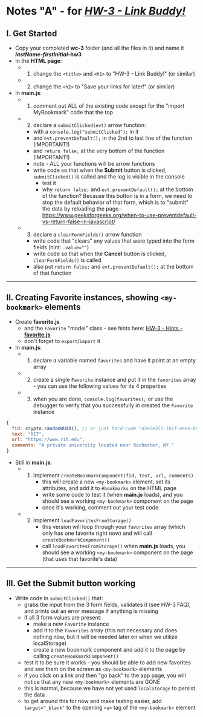 # Notes "A" - for [*HW-3 - Link Buddy!*](hw-3.md)


## I. Get Started

- Copy your completed **wc-3** folder (and all the files in it) and name it ***lastName*-*firstInitial*-hw3**
- In the **HTML page**:
  - 1) change the `<title>` and `<h1>` to "HW-3 - Link Buddy!" (or similar)
  - 2) change the `<h2>` to "Save your links for later!" (or similar)
- In **main.js**:
  - 1) comment out ALL of the existing code except for the "import MyBookmark" code that the top
  - 2) declare a `submitClicked(evt)` arrow function:
    - with a `console.log("submitClicked");` in it
    - and `evt.preventDefault();` in the 2nd to last line of the function (IMPORTANT!)
    - and `return false;` at the very bottom of the function (IMPORTANT!)
    - note - ALL your functions will be arrow functions
    - write code so that when the **Submit** button is clicked,  `submitClicked()` is called and the log is visible in the console
      - test it
      - why `return false;` and  `evt.preventDefault();` at the bottom of the function? Because this button is in a form, we need to stop the default behavior of that form, which is to "submit" the data by reloading the page - https://www.geeksforgeeks.org/when-to-use-preventdefault-vs-return-false-in-javascript/
   - 3) declare a `clearFormFields()` arrow function
     - write code that "clears" any values that were typed into the form fields (hint: `.value=""`)
     - write code so that when the **Cancel** button is clicked, `clearFormFields()` is called
     - also put `return false;` and  `evt.preventDefault();` at the bottom of that function

<hr>

## II. Creating Favorite instances, showing `<my-bookmark>` elements

- Create **favorite.js**
  - and the `Favorite` "model" class - see hints here: [HW-3 - Hints - **favorite.js**](hw-3.md#hints)
  - don't forget to `export`/`import` it
- In **main.js**:
  - 1) declare a variable named `favorites` and have it point at an empty array
  - 2) create a single `Favorite` instance and put it in the `favorites` array - you can use the following values for its 4 properties
  - 3) when you are done, `console.log(favorites);` or use the debugger to verify that you successfully in created the `Favorite` instance

```js
{
  fid: crypto.randomUUID(), // or just hard-code "d2e7e357-1b1f-4eea-b8f9-25af8aa17138"
  text: "RIT", 
  url: "https://www.rit.edu", 
  comments: "A private university located near Rochester, NY."
}
```

- Still in **main.js**: 
  - 1) Implement `createBookmarkComponent(fid, text, url, comments)`
        - this will create a new `<my-bookmark>` element, set its attributes, and add it to `#bookmarks` on the HTML page
        - write some code to test it (when **main.js** loads), and you should see a working `<my-bookmark>` component on the page
        - once it's working, comment out your test code
  - 2) Implement `loadFavoritesFromStorage()`
        - this version will loop through your `favorites` array (which only has one favorite right now) and will call `createBookmarkComponent()`
        - call `loadFavoritesFromStorage()` when **main.js** loads, you should see a working `<my-bookmark>` component on the page (that uses that favorite's data)

<hr>

## III. Get the Submit button working

- Write code in `submitClicked()` that:
  - grabs the input from the 3 form fields, validates it (see HW-3 FAQ), and prints out an error message if anything is missing
  - if all 3 form values are present:
    - make a new `Favorite` instance
    - add it to the `favorites` array (this not necessary and does nothing now, but it will be needed later on when we utilize localStorage)
    - create a new bookmark component and add it to the page by calling `createBookmarkComponent()`
  - test it to be sure it works - you should be able to add new favorites and see them on the screen as `<my-bookmark>` elements
  - if you click on a link and then "go back" to the app page, you will notice that any new `<my-bookmark>` elements are GONE
  - this is normal, because we have not yet used `localStorage` to persist the data
  - to get around this for now and make testing easier, add `target="_blank"` to the opening `<a>` tag of the `<my-bookmark>` element
